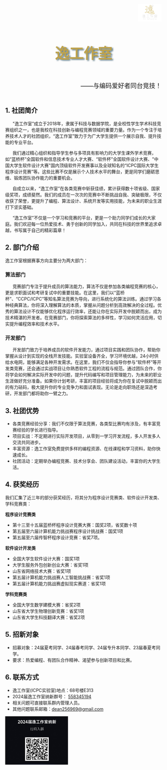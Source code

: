 
<div style="display: flex; justify-content: flex-end; margin: 1px;">
    <img src="img/工作室logo.png" alt="2024逸工作室招募群" style="width: 15%;">
</div>

<div style="display: flex; justify-content: center; ">
    <h2 style="font-size: 46px; text-shadow: #607c8a 4px 3px 4px; font-weight: bold; color: #BDA24D">逸工作室</h2>
</div>
<div style="display: flex; justify-content: flex-end; margin: 1px;">
    <p style="font-size: 20px;">——与编码爱好者同台竞技！</p>
</div>












## **1. 社团简介**

&nbsp;&nbsp;&nbsp;&nbsp;&nbsp;&nbsp;"逸工作室”成立于2018年，隶属于科技与数据学院，是全校性学生学术科技竞赛组织之一，也是我校在科技创新与编程竞赛领域的重要力量。作为一个专注于培养技术人才的社团组织，“逸工作室”致力于为广大学生提供一个展示自我、提升技能的专业平台。

&nbsp;&nbsp;&nbsp;&nbsp;&nbsp;&nbsp;我们通过精心组织和指导学生参与多项具有影响力的大学生课外学术竞赛，如“蓝桥杯”全国软件和信息技术专业人才大赛、“软件杯”全国软件设计大赛、"中国大学生软件设计大赛"国内顶级软件开发赛事以及全球知名的“ICPC国际大学生程序设计竞赛”等。这些比赛不仅是展示个人技术水平的舞台，更是同学们磨砺思维、锻炼团队协作能力的重要机会。

&nbsp;&nbsp;&nbsp;&nbsp;&nbsp;&nbsp;自成立以来，“逸工作室”在各类竞赛中斩获佳绩，累计获得数十项省级、国家级奖项，成绩斐然。我们的成员在一次次的竞赛中不断挑战自我、突破极限，不仅收获了荣誉，更提升了编程、算法设计、系统开发等实用技能，为未来的职业生涯打下坚实基础。

&nbsp;&nbsp;&nbsp;&nbsp;&nbsp;&nbsp;“逸工作室”不仅是一个学习和竞赛的平台，更是一个助力同学们成长的大家庭。我们欢迎每一位热爱技术、勇于创新的同学加入，共同在科技的世界里追求卓越，书写属于自己的精彩篇章！

## **2. 部门介绍**

逸工作室根据赛事方向主要分为两大部门：

### **算法部门**

&nbsp;&nbsp;&nbsp;&nbsp;&nbsp;&nbsp;竞赛部门专注于提升成员的算法能力，算法不仅是参加各类编程竞赛的核心，更是求职面试和考研复试中的重要技能。在这里，我们以“蓝桥杯”、“CCPC/ICPC”等知名算法竞赛为导向，进行系统化的算法训练。通过学习各种经典算法，你将深入理解算法的本质，掌握从问题分析到高效解决的全过程。优秀的算法设计不仅能够优化程序运行效率，还能让你在实际开发中脱颖而出，成为技术精湛的开发者。在竞赛部门，你将探索算法的多样性，学习如何灵活应用，切实提升编程效率和技术水平。

### **开发部门**

&nbsp;&nbsp;&nbsp;&nbsp;&nbsp;&nbsp;开发部门致力于培养成员的软件开发能力，通过项目实践和团队协作，帮助你掌握从设计到实现的全栈开发技能。实验室设备齐全，学习环境优越，24小时供给水电网，能够满足各种开发需求。在这里，我们不仅会指导你参与“软件杯”等开发类竞赛，还会通过实战项目让你熟悉软件工程的流程与规范。通过团队合作，你将学会如何解决实际开发中的问题，提升代码编写和项目管理能力，为未来的职业生涯做好充分准备。如果你计划考研，丰富的项目经验将成为你在复试中脱颖而出的有力砝码，极大提升你的专业竞争力和面试表现。无论是走向职场还是深造考研，开发部门都将助你一臂之力。

## **3. 社团优势**

- 各类竞赛经验分享：我们不仅限于算法竞赛，各类型比赛均有涉及，有丰富竞赛经验的学长进行指导。
- 项目实战：不定期进行实际开发项目，从零到一学习开发流程，多人开发多人交流共同进步。
- 丰富资源：逸工作室免费提供多样的编程资源、在线课程和学习资料，助你快速成长。
- 社团活动：定期举办编程竞赛、技术分享会、团队建设活动，丰富你的大学生活。

## **4. 获奖经历**

我们汇集了近三年的部分获奖经历，将其分为程序设计竞赛类、软件设计开发类、学科竞赛类：

**程序设计竞赛类**

- 第十三至十五届蓝桥杯程序设计竞赛大赛：国奖2项，省奖数十项
- 第五届至六届计算机能力挑战赛程序设计挑战赛：国奖1项
- 第五届至六届传智杯程序设计竞赛：省奖7项。

**软件设计开发类**

- 全国大学生软件设计大赛：国奖1项
- 大学生服务外包创新创业大赛：省奖1项
- 山东省网络技术大赛：省奖1项
- 第五届计算机能力挑战赛人工智能挑战赛：省奖1项
- 第五届计算机能力挑战赛虚拟现实赛道：省奖1项

**学科竞赛类**

- 全国大学生数学建模大赛：省奖2项
- 山东省大学生物理创新竞赛：省奖1项
- 山东省大学生科技翻译大赛：省奖2项

## **5. 招新对象**

- 招募对象：24届夏考同学、24届春考同学、24届专升本同学、23届春夏考同学。
- 要求：热爱编程、有团队合作精神、渴望参与创新项目和比赛。

## **6. 联系方式**

- 逸工作室(ICPC实验室)地点：68号楼E313
- 2024届逸工作室纳新群号： [558345194](http://qm.qq.com/cgi-bin/qm/qr?_wv=1027&k=MvMsvQTU4ZAa4uhJV1q1pyIWBTeRtlBw&authKey=wliELiV7CIH%2BKb0uqILvVJwCh3MFDy2vxLc9qykcgEctX6OZAJyKtnAe1tD0zfwd&noverify=0&group_code=558345194)
- 相关问题可直接联系群内管理人员。
- 其他问题联系邮箱：[dean256969@gmail.com](http://dean256969@gmail.com)

<img src="img/QRcode02.png" alt="2024逸工作室招募群" width="40%">




